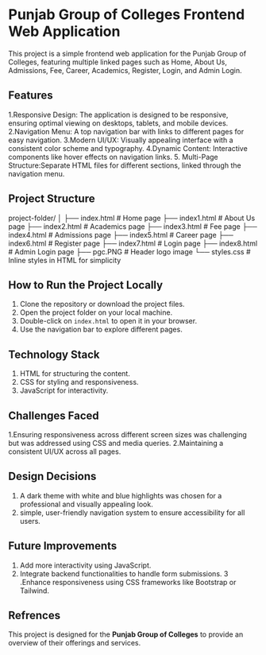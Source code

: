 # Punjab Group of Colleges Frontend Web Application

This project is a simple frontend web application for the Punjab Group of Colleges, featuring multiple linked pages such as Home, About Us, Admissions, Fee, Career, Academics, Register, Login, and Admin Login.

## Features
1.Responsive Design: The application is designed to be responsive, ensuring optimal viewing on desktops, tablets, and mobile devices.
2.Navigation Menu: A top navigation bar with links to different pages for easy navigation.
3.Modern UI/UX: Visually appealing interface with a consistent color scheme and typography.
4.Dynamic Content: Interactive components like hover effects on navigation links.
5. Multi-Page Structure:Separate HTML files for different sections, linked through the navigation menu.

## Project Structure

project-folder/
│
├── index.html         # Home page
├── index1.html        # About Us page
├── index2.html        # Academics page
├── index3.html        # Fee page
├── index4.html        # Admissions page
├── index5.html        # Career page
├── index6.html        # Register page
├── index7.html        # Login page
├── index8.html        # Admin Login page
├── pgc.PNG            # Header logo image
└── styles.css         # Inline styles in HTML for simplicity


## How to Run the Project Locally

1. Clone the repository or download the project files.
2. Open the project folder on your local machine.
3. Double-click on `index.html` to open it in your browser.
4. Use the navigation bar to explore different pages.

## Technology Stack
1. HTML for structuring the content.
2. CSS for styling and responsiveness.
3. JavaScript  for interactivity.

## Challenges Faced
 1.Ensuring responsiveness across different screen sizes was challenging but was addressed using CSS and media queries.
 2.Maintaining a consistent UI/UX across all pages.

## Design Decisions
 1. A dark theme with white and blue highlights was chosen for a professional and visually appealing look.
 2. simple, user-friendly navigation system to ensure accessibility for all users.

## Future Improvements
 1. Add more interactivity using JavaScript.
 2. Integrate backend functionalities to handle form submissions.
 3 .Enhance responsiveness using CSS frameworks like Bootstrap or Tailwind.

## Refrences
This project is designed for the **Punjab Group of Colleges** to provide an overview of their offerings and services.


